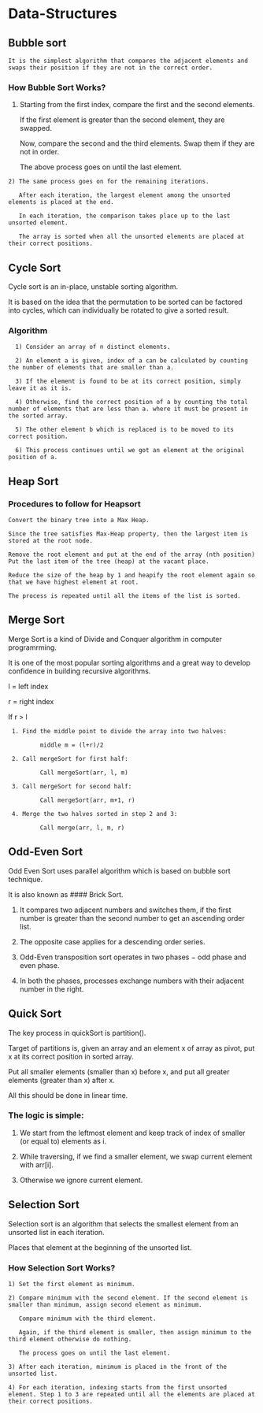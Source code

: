 # Data-Structures

## Bubble sort

    It is the simplest algorithm that compares the adjacent elements and swaps their position if they are not in the correct order.
    
### How Bubble Sort Works?

   1) Starting from the first index, compare the first and the second elements.
   
      If the first element is greater than the second element, they are swapped.
      
      Now, compare the second and the third elements. Swap them if they are not in order. 
      
      The above process goes on until the last element.
      
    2) The same process goes on for the remaining iterations. 
    
       After each iteration, the largest element among the unsorted elements is placed at the end.
       
       In each iteration, the comparison takes place up to the last unsorted element.
       
       The array is sorted when all the unsorted elements are placed at their correct positions.

## Cycle Sort

  Cycle sort is an in-place, unstable sorting algorithm.
  
  It is based on the idea that the permutation to be sorted can be factored into cycles, which can individually be rotated to give a sorted result.
  
  ### Algorithm

      1) Consider an array of n distinct elements.

      2) An element a is given, index of a can be calculated by counting the number of elements that are smaller than a.

      3) If the element is found to be at its correct position, simply leave it as it is.
      
      4) Otherwise, find the correct position of a by counting the total number of elements that are less than a. where it must be present in the sorted array. 
      
      5) The other element b which is replaced is to be moved to its correct position. 
      
      6) This process continues until we got an element at the original position of a.

  
## Heap Sort
  
  ###  Procedures to follow for Heapsort
  
    Convert the binary tree into a Max Heap.

    Since the tree satisfies Max-Heap property, then the largest item is stored at the root node.
    
    Remove the root element and put at the end of the array (nth position) Put the last item of the tree (heap) at the vacant place.
    
    Reduce the size of the heap by 1 and heapify the root element again so that we have highest element at root.
    
    The process is repeated until all the items of the list is sorted.
    
## Merge Sort

  Merge Sort is a kind of Divide and Conquer algorithm in computer programrming. 
  
  It is one of the most popular sorting algorithms and a great way to develop confidence in building recursive algorithms.
  
  l = left index
  
  r = right index

If r > l

     1. Find the middle point to divide the array into two halves:  
     
             middle m = (l+r)/2
             
     2. Call mergeSort for first half:   
     
             Call mergeSort(arr, l, m)
             
     3. Call mergeSort for second half:
     
             Call mergeSort(arr, m+1, r)
             
     4. Merge the two halves sorted in step 2 and 3:
     
             Call merge(arr, l, m, r)
             
## Odd-Even Sort

  Odd Even Sort uses parallel algorithm which is based on bubble sort technique.
  
  It is also known as #### Brick Sort.
  
  1) It compares two adjacent numbers and switches them, if the first number is greater than the second number to get an ascending order list.
  
  2) The opposite case applies for a descending order series.
  
  3) Odd-Even transposition sort operates in two phases − odd phase and even phase.
  
  4) In both the phases, processes exchange numbers with their adjacent number in the right.
  
## Quick Sort

The key process in quickSort is partition(). 

Target of partitions is, given an array and an element x of array as pivot, put x at its correct position in sorted array. 

Put all smaller elements (smaller than x) before x, and put all greater elements (greater than x) after x. 

All this should be done in linear time.

### The logic is simple:

1) We start from the leftmost element and keep track of index of smaller (or equal to) elements as i.

2) While traversing, if we find a smaller element, we swap current element with arr[i]. 

3) Otherwise we ignore current element.

## Selection Sort

Selection sort is an algorithm that selects the smallest element from an unsorted list in each iteration.

Places that element at the beginning of the unsorted list.

### How Selection Sort Works?

    1) Set the first element as minimum.
    
    2) Compare minimum with the second element. If the second element is smaller than minimum, assign second element as minimum.

       Compare minimum with the third element. 
       
       Again, if the third element is smaller, then assign minimum to the third element otherwise do nothing. 
       
       The process goes on until the last element.
       
    3) After each iteration, minimum is placed in the front of the unsorted list.
    
    4) For each iteration, indexing starts from the first unsorted element. Step 1 to 3 are repeated until all the elements are placed at their correct positions.

    





  
  
